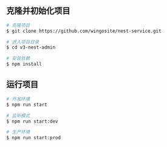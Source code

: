 ## 克隆并初始化项目

```bash
# 克隆项目
$ git clone https://github.com/wingosite/nest-service.git

# 进入项目目录
$ cd v3-nest-admin

# 安装依赖
$ npm install
```

## 运行项目

```bash
# 开发环境
$ npm run start

# 监听模式
$ npm run start:dev

# 生产环境
$ npm run start:prod
```
